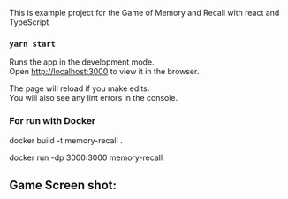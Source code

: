 This is example project for the Game of Memory and Recall with react and TypeScript

### `yarn start` 

Runs the app in the development mode.\
Open [http://localhost:3000](http://localhost:3000) to view it in the browser.

The page will reload if you make edits.\
You will also see any lint errors in the console.

### For run with Docker

docker build -t memory-recall . 

docker run -dp 3000:3000 memory-recall

## Game Screen shot:


